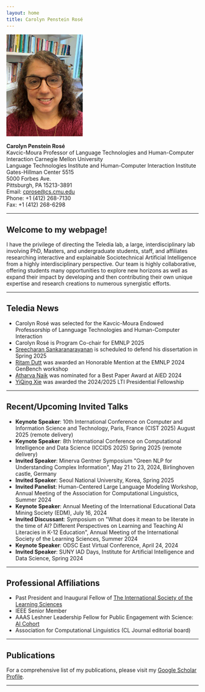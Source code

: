 ```yaml
---
layout: home
title: Carolyn Penstein Rosé
---
```



<img src="./Carolyn.jpg" alt="Carolyn Penstein Rosé" width="200">

**Carolyn Penstein Rosé**  
Kavcic-Moura Professor of Language Technologies and Human-Computer Interaction 
Carnegie Mellon University  
Language Technologies Institute and Human-Computer Interaction Institute  
Gates-Hillman Center 5515  
5000 Forbes Ave.  
Pittsburgh, PA 15213-3891  
Email: [cprose@cs.cmu.edu](mailto:cprose@cs.cmu.edu)  
Phone: +1 (412) 268-7130  
Fax: +1 (412) 268-6298  

---

## Welcome to my webpage!

I have the privilege of directing the Teledia lab, a large, interdisciplinary lab involving PhD, Masters, and undergraduate students, staff, and affiliates researching interactive and explainable Sociotechnical Artificial Intelligence from a highly interdisciplinary perspective. Our team is highly collaborative, offering students many opportunities to explore new horizons as well as expand their impact by developing and then contributing their own unique expertise and research creations to numerous synergistic efforts.

---

## Teledia News

- Carolyn Rosé was selected for the Kavcic-Moura Endowed Professorship of Lannguage Technologies and Human-Computer Interaction
- Carolyn Rosé is Program Co-chair for EMNLP 2025
- [Sreecharan Sankaranarayanan](https://www.linkedin.com/in/sreecharansankaranarayanan/)  is scheduled to defend his dissertation in Spring 2025
- [Ritam Dutt](https://shorit.github.io/) was awarded an Honorable Mention at the EMNLP 2024 GenBench workshop
- [Atharva Naik](https://atharva-naik.github.io/) was nominated for a Best Paper Award at AIED 2024
- [YiQing Xie](https://yiqingxyq.github.io/) was awarded the 2024/2025 LTI Presidential Fellowship

---

## Recent/Upcoming Invited Talks
 
- **Keynote Speaker**: 10th International Conference on Computer and Information Science and Technology, Paris, France (CIST 2025) August 2025 (remote delivery)
- **Keynote Speaker**: 8th  International Conference on Computational Intelligence and Data Science (ICCIDS 2025) Spring 2025 (remote delivery)
- **Invited Speaker**: Minerva Gentner Symposium "Green NLP for Understanding Complex Information", May 21 to 23, 2024, Birlinghoven castle, Germany
- **Invited Speaker**: Seoul National University, Korea, Spring 2025
- **Invited Panelist**: Human-Centered Large Language Modeling Workshop, Annual Meeting of the Association for Computational Linguistics, Summer 2024
- **Keynote Speaker**: Annual Meeting of the International Educational Data Mining Society (EDM), July 16, 2024
- **Invited Discussant**: Symposium on "What does it mean to be literate in the time of AI? Different Perspectives on Learning and Teaching AI Literacies in K-12 Education", Annual Meeting of the International Society of the Learning Sciences, Summer 2024
- **Keynote Speaker**: ODSC East Virtual Conference, April 24, 2024
- **Invited Speaker**: SUNY IAD Days, Institute for Artificial Intelligence and Data Science, Spring 2024


---

## Professional Affiliations

- Past President and Inaugural Fellow of [The International Society of the Learning Sciences](https://www.isls.org/) 
- IEEE Senior Member
- AAAS Leshner Leadership Fellow for Public Engagement with Science: [AI Cohort](https://www.aaas.org/programs/leshner-institute)
- Association for Computational Linguistics (CL Journal editorial board)

---

## Publications

For a comprehensive list of my publications, please visit my [Google Scholar Profile](https://scholar.google.com/citations?user=BMydCgcAAAAJ).

---
